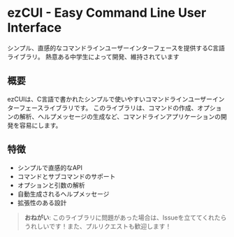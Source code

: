 # ezCUI - Easy Command Line User Interface
シンプル、直感的なコマンドラインユーザーインターフェースを提供するC言語ライブラリ。
熱意ある中学生によって開発、維持されています

## 概要
ezCUIは、C言語で書かれたシンプルで使いやすいコマンドラインユーザーインターフェースライブラリです。
このライブラリは、コマンドの作成、オプションの解析、ヘルプメッセージの生成など、コマンドラインアプリケーションの開発を容易にします。

## 特徴
- シンプルで直感的なAPI
- コマンドとサブコマンドのサポート
- オプションと引数の解析
- 自動生成されるヘルプメッセージ
- 拡張性のある設計

> **おねがい**: このライブラリに問題があった場合は、Issueを立ててくれたらうれしいです！また、プルリクエストも歓迎します！
